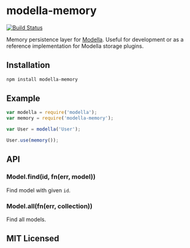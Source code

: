 # modella-memory

[![Build Status](https://secure.travis-ci.org/alexmingoia/modella-memory.png?branch=master)](http://travis-ci.org/alexmingoia/modella-memory)

Memory persistence layer for [Modella](https://github.com/modella/modella/).
Useful for development or as a reference implementation for Modella storage
plugins.

## Installation

```sh
npm install modella-memory
```

## Example

```javascript
var modella = require('modella');
var memory = require('modella-memory');

var User = modella('User');

User.use(memory());
```

## API

### Model.find(id, fn(err, model))

Find model with given `id`.

### Model.all(fn(err, collection))

Find all models.

## MIT Licensed
